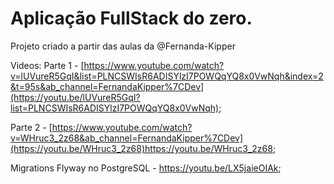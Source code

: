 # Aplicação FullStack do zero.

Projeto criado a partir das aulas da @Fernanda-Kipper

Videos:
Parte 1 - [https://www.youtube.com/watch?v=lUVureR5GqI&list=PLNCSWIsR6ADISYlzI7POWQqYQ8x0VwNqh&index=2&t=95s&ab_channel=FernandaKipper%7CDev](https://youtu.be/lUVureR5GqI?list=PLNCSWIsR6ADISYlzI7POWQqYQ8x0VwNqh);

Parte 2 - [https://www.youtube.com/watch?v=WHruc3_2z68&ab_channel=FernandaKipper%7CDev](https://youtu.be/WHruc3_2z68)https://youtu.be/WHruc3_2z68;

Migrations Flyway no PostgreSQL - https://youtu.be/LX5jaieOIAk;
